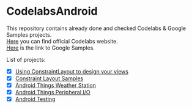 # CodelabsAndroid

This repository contains already done and checked Codelabs & Google Samples projects.  
[Here](https://codelabs.developers.google.com/) you can find official Codelabs website.  
[Here](https://github.com/googlesamples) is the link to Google Samples.

List of projects:

- [x] [Using ConstraintLayout to design your views](https://codelabs.developers.google.com/codelabs/constraint-layout/index.html?index=..%2F..%2Findex#0)
- [x] [Constraint Layout Samples](https://github.com/googlesamples/android-ConstraintLayoutExamples)
- [x] [Android Things Weather Station](https://codelabs.developers.google.com/codelabs/androidthings-weatherstation/index.html)
- [x] [Android Things Peripheral I/O](https://codelabs.developers.google.com/codelabs/androidthings-peripherals/index.html)
- [x] [Android Testing](https://codelabs.developers.google.com/codelabs/android-testing/#0)